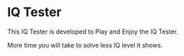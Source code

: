 # IQ Tester

This IQ Tester is developed to Play and Enjoy the IQ Tester. 

More time you will take to solve less IQ level it shows.
